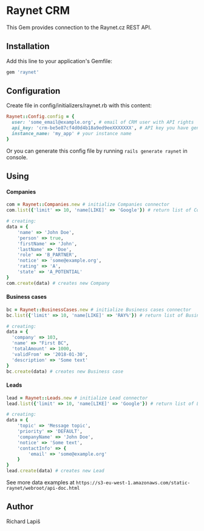 # Raynet CRM

This Gem provides connection to the Raynet.cz REST API.

## Installation
Add this line to your application's Gemfile:

```ruby
gem 'raynet'
```

## Configuration

Create file in config/initializers/raynet.rb with this content:

```ruby
Raynet::Config.config = {
  user: 'some_email@example.org', # email of CRM user with API rights
  api_key: 'crm-be5e87cf4d0d4b18a9ed9eeXXXXXXX', # API key you have generated
  instance_name: 'my_app' # your instance name
}
```

Or you can generate this config file by running ```rails generate raynet``` in console. 

## Using

#### Companies

```ruby
com = Raynet::Companies.new # initialize Companies connector
com.list({'limit' => 10, 'name[LIKE]' => 'Google'}) # return list of Companies

# creating:
data = {
    'name' => 'John Doe',
    'person' => true,
    'firstName' => 'John',
    'lastName' => 'Doe',
    'role' => 'B_PARTNER',
    'notice' => 'some@example.org',
    'rating' => 'A',
    'state' => 'A_POTENTIAL'
}
com.create(data) # creates new Company
```

#### Business cases

```ruby
bc = Raynet::BusinessCases.new # initialize Business cases connector
bc.list({'limit' => 10, 'name[LIKE]' => 'RAY%'}) # return list of Business cases

# creating:
data = {
  'company' => 103,
  'name' => "First BC",
  'totalAmount' => 1000,
  'validFrom' => '2018-01-30',
  'description' => 'Some text'
}
bc.create(data) # creates new Business case
```

#### Leads

```ruby
lead = Raynet::Leads.new # initialize Lead connector
lead.list({'limit' => 10, 'name[LIKE]' => 'Google'}) # return list of Leads

# creating:
data = {
    'topic' => 'Message topic',
    'priority' => 'DEFAULT',
    'companyName' => 'John Doe',
    'notice' => 'Some text',
    'contactInfo' => {
        'email' => 'some@example.org'
    }
}
lead.create(data) # creates new Lead
```

See more data examples at `https://s3-eu-west-1.amazonaws.com/static-raynet/webroot/api-doc.html`

## Author

Richard Lapiš
